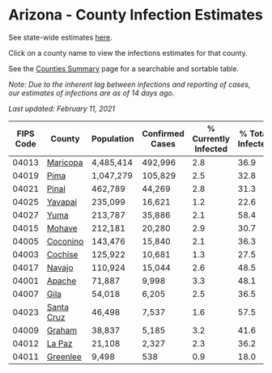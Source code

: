 # Arizona - County Infection Estimates

See state-wide estimates [here](/infections/us-az).

Click on a county name to view the infections estimates for that county.

See the [Counties Summary](/infections/summary-counties) page for a searchable and sortable table.

*Note: Due to the inherent lag between infections and reporting of cases, our estimates of infections are as of 14 days ago.*

*Last updated: February 11, 2021*

|   FIPS Code |                   County |   Population |   Confirmed Cases |   % Currently Infected |   % Total Infected |
|-------------|--------------------------|--------------|-------------------|------------------------|--------------------|
|       04013 |     [Maricopa](maricopa) |    4,485,414 |           492,996 |                    2.8 |               36.9 |
|       04019 |             [Pima](pima) |    1,047,279 |           105,829 |                    2.5 |               32.8 |
|       04021 |           [Pinal](pinal) |      462,789 |            44,269 |                    2.8 |               31.3 |
|       04025 |       [Yavapai](yavapai) |      235,099 |            16,621 |                    1.2 |               22.6 |
|       04027 |             [Yuma](yuma) |      213,787 |            35,886 |                    2.1 |               58.4 |
|       04015 |         [Mohave](mohave) |      212,181 |            20,280 |                    2.9 |               30.7 |
|       04005 |     [Coconino](coconino) |      143,476 |            15,840 |                    2.1 |               36.3 |
|       04003 |       [Cochise](cochise) |      125,922 |            10,681 |                    1.3 |               27.5 |
|       04017 |         [Navajo](navajo) |      110,924 |            15,044 |                    2.6 |               48.5 |
|       04001 |         [Apache](apache) |       71,887 |             9,998 |                    3.3 |               48.1 |
|       04007 |             [Gila](gila) |       54,018 |             6,205 |                    2.5 |               36.5 |
|       04023 | [Santa Cruz](santa-cruz) |       46,498 |             7,537 |                    1.6 |               57.5 |
|       04009 |         [Graham](graham) |       38,837 |             5,185 |                    3.2 |               41.6 |
|       04012 |         [La Paz](la-paz) |       21,108 |             2,327 |                    2.3 |               36.2 |
|       04011 |     [Greenlee](greenlee) |        9,498 |               538 |                    0.9 |               18.0 |